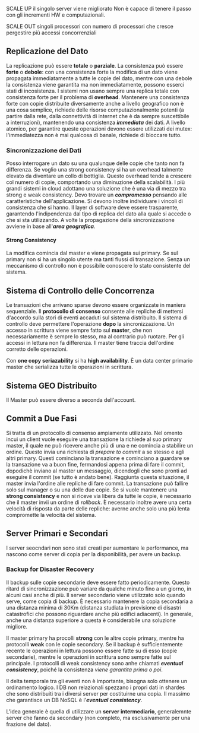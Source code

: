 SCALE UP il singolo server viene migliorato
Non è capace di tenere il passo con gli incrementi HW e computazionali.

SCALE OUT
singoli processori con numero di processori che cresce pergestire più accessi concorrenziali

## Replicazione del Dato
La replicazione può essere **totale** o **parziale**. La consistenza può essere **forte** o **debole**: con una consistenza forte la modifica di un dato viene propagata immediatamente a tutte le copie del dato, mentre con una debole la consistenza viene garantita ma non immediatamente, possono esserci stati di incosistenza. I sistemi non usano sempre una replica totale con consistenza forte per il problema di **overhead**. Mantenere una consistenza forte con copie distribuite diversamente anche a livello geografico non è una cosa semplice, richiede delle risorse computazionalmente potenti (a partire dalla rete, dalla connettività di internet che è da sempre suscettibile a interruzioni), mantenendo una consistenza ***immediata*** dei dati. A livello atomico, per garantire queste operazioni devono essere utilizzati dei mutex: l'immediatezza non è mai qualcosa di banale, richiede di bloccare tutto.

### Sincronizzazione dei Dati
Posso interrogare un dato su una qualunque delle copie che tanto non fa differenza. Se voglio una strong consistency si ha un overhead talmente elevato da diventare un collo di bottiglia. Questo overhead tende a crescere col numero di copie, comportando una diminuzione della scalabilità. I più grandi sistemi in cloud adottano una soluzione che è una via di mezzo tra strong e weak consistency. Devo trovare un ***compromesso*** pensando alle caratteristiche dell'applicazione.  Si devono inoltre individuare i vincoli di consistenza che si hanno. Il layer di software deve essere trasparente, garantendo l'indipendenza dal tipo di replica del dato alla quale si accede o che si sta utilizzando. A volte la propagazione della sincronizzazione avviene in base all'***area geografica***.

#### Strong Consistency
La modifica comincia dal master e viene propagata sui primary. Se sul primary non si ha un singolo utente ma tanti flussi di transazione. Senza un meccanismo di controllo non è possibile conoscere lo stato consistente del sistema. 

## Sistema di Controllo delle Concorrenza
Le transazioni che arrivano sparse devono essere organizzate in maniera sequenziale. Il **protocollo di consenso** consente alle repliche di mettersi d'accordo sulla stori di eventi accaduti sul sistema distribuito. Il sistema di controllo deve permettere l'operazione **dopo** la sincronizzazione. Un accesso in scrittura viene sempre fatto sul **master**, che non necessariamente è sempre lo stesso, ma al contrario può ruotare. Per gli accessi in lettura non fa differenza. Il master tiene traccia dell'ordine corretto delle operazioni.

Con **one copy seriazability** si ha **high availability**. È un data center primario master che serializza tutte le operazioni in scrittura. 

## Sistema GEO Distribuito
Il Master può essere diverso a seconda dell'account.

## Commit a Due Fasi
Si tratta di un protocollo di consenso ampiamente utilizzato. Nel omento incui un client vuole eseguire una transazione la richiede al suo primary master, il quale ne può ricevere anche più di una e ne comincia a stabilire un ordine. Questo invia una richiesta di *prepare to commit* a se stesso e agli altri primary. Questi cominciano la transazione e cominciano a guardare se la transazione va a buon fine, fermandosi appena prima di fare il commit, dopodichè inviano al master un messaggio, dicendogli che sono pronti ad eseguire il commit (se tutto è andato bene). Raggiunta questa situazione, il master invia l'ordine alle repliche di fare commit. La transazione può fallire solo sul manager o su una delle due copie. Se si vuole mantenere una **strong consistency** e non si riceve via libera da tutte le copie, è necessario che il master invii un ordine di *rollback*. È necessario inoltre avere una certa velocità di risposta da parte delle repliche: averne anche solo una più lenta compromette la velocità del sistema.

## Server Primari e Secondari
I server seocndari non sono stati creati per aumentare le performance, ma nascono come server di copia per la disponibilità, per avere un backup.

### Backup for Disaster Recovery
Il backup sulle copie secondarie deve essere fatto periodicamente. Questo ritard di sincronizzazione può variare da qualche minuto fino a un giorno, in alcuni casi anche di più. Il server secondario viene utilizzato solo quando serve, come copia di backup. È necessario mantenere la copia secondaria a una distanza minima di 30Km (distanza studiata in previsione di disastri catastrofici che possono riguardare anche più edifici adiacenti). In generale, anche una distanza superiore a questa è considerabile una soluzione migliore. 

Il master primary ha procolli **strong** con le altre copie primary, mentre ha protocolli **weak** con le copie secondary. Se il backup è sufficientemente recente le operazioni in lettura possono essere fatte su di esso (copie secondarie), mentre le operazioni in scrittura sono sempre fatte sul principale. I protocolli di weak consistency sono anhe chiamati ***eventual consistency***, poiché la consistenza *viene garantita prima o poi*.

Il delta temporale tra gli eventi non è importante, bisogna solo ottenere un ordinamento logico. I DB non relazionali spezzano i propri dati in shardes che sono distribuiti tra i diversi server per costituirne una copia. Il massimo che garantisce un DB NoSQL è l'***eventual consistency***. 

L'idea generale è quella di utilizzare un **server intermediario**, generalemnte server che fanno da secondary (non completo, ma esclusivamente per una frazione del dato).

